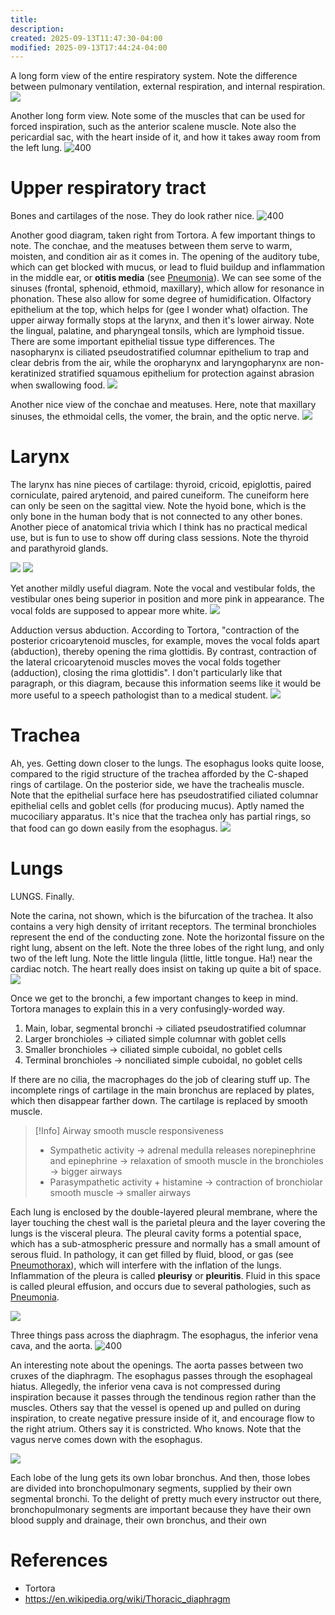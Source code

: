 ```yaml
---
title:
description:
created: 2025-09-13T11:47:30-04:00
modified: 2025-09-13T17:44:24-04:00
---
```

A long form view of the entire respiratory system. Note the difference between pulmonary ventilation, external respiration, and internal respiration. 
![](media/{BD039C2E-4E50-4AAB-8EE9-2CBAA96C6735}.png)

Another long form view. Note some of the muscles that can be used for forced inspiration, such as the anterior scalene muscle. Note also the pericardial sac, with the heart inside of it, and how it takes away room from the left lung.
![400](media/{6156A811-58DF-482B-BD0D-0F80C0D346B9}.png)

# Upper respiratory tract
Bones and cartilages of the nose. They do look rather nice. 
![400](media/{E4B3ED1B-534F-4C24-836E-FEE749E1E3C7}.png)

Another good diagram, taken right from Tortora. A few important things to note. The conchae, and the meatuses between them serve to warm, moisten, and condition air as it comes in. The opening of the auditory tube, which can get blocked with mucus, or lead to fluid buildup and inflammation in the middle ear, or **otitis media** (see [Pneumonia](Respirology/Respiratory%20Pathologies/Pneumonia.md)). We can see some of the sinuses (frontal, sphenoid, ethmoid, maxillary), which allow for resonance in phonation. These also allow for some degree of humidification. Olfactory epithelium at the top, which helps for (gee I wonder what) olfaction. The upper airway formally stops at the larynx, and then it's lower airway. Note the lingual, palatine, and pharyngeal tonsils, which are lymphoid tissue. There are some important epithelial tissue type differences. The nasopharynx is ciliated pseudostratified columnar epithelium to trap and clear debris from the air, while the oropharynx and laryngopharynx are non-keratinized stratified squamous epithelium for protection against abrasion when swallowing food. 
![](media/{A23E1C8E-4875-4681-B426-459275E1D74F}.png) 

Another nice view of the conchae and meatuses. Here, note that maxillary sinuses, the ethmoidal cells, the vomer, the brain, and the optic nerve.
![](media/{BE73B646-498B-4B82-AB00-E79D3F59E16E}.png)
# Larynx
The larynx has nine pieces of cartilage: thyroid, cricoid, epiglottis, paired corniculate, paired arytenoid, and paired cuneiform. The cuneiform here can only be seen on the sagittal view. Note the hyoid bone, which is the only bone in the human body that is not connected to any other bones. Another piece of anatomical trivia which I think has no practical medical use, but is fun to use to show off during class sessions. Note the thyroid and parathyroid glands. 

![](media/{9AC07326-3419-49AF-986D-5594EA9F00F7}.png)
![](media/{495673FD-8BE4-4567-8DF7-7132B262E726}.png)

Yet another mildly useful diagram. Note the vocal and vestibular folds, the vestibular ones being superior in position and more pink in appearance. The vocal folds are supposed to appear more white. 
![](media/{00846783-E863-4354-A988-EB2E48D5971F}.png) 

Adduction versus abduction. According to Tortora, "contraction of the posterior cricoarytenoid muscles, for example, moves the vocal folds apart (abduction), thereby opening the rima glottidis. By contrast, contraction of the lateral cricoarytenoid muscles moves the vocal folds together (adduction), closing the rima glottidis". I don't particularly like that paragraph, or this diagram, because this information seems like it would be more useful to a speech pathologist than to a medical student. 
![](media/{7D677DB9-DA9F-42D8-9B04-5AB84E9A797D}.png)

# Trachea
Ah, yes. Getting down closer to the lungs. The esophagus looks quite loose, compared to the rigid structure of the trachea afforded by the C-shaped rings of cartilage. On the posterior side, we have the trachealis muscle. Note that the epithelial surface here has pseudostratified ciliated columnar epithelial cells and goblet cells (for producing mucus). Aptly named the mucociliary apparatus. It's nice that the trachea only has partial rings, so that food can go down easily from the esophagus. 
![](media/{18FE7B8F-E0E1-4CCA-A29D-6669B0F76D26}.png)
# Lungs
LUNGS. Finally.

Note the carina, not shown, which is the bifurcation of the trachea. It also contains a very high density of irritant receptors. The terminal bronchioles represent the end of the conducting zone. Note the horizontal fissure on the right lung, absent on the left. Note the three lobes of the right lung, and only two of the left lung. Note the little lingula (little, little tongue. Ha!) near the cardiac notch. The heart really does insist on taking up quite a bit of space. 
![](media/{808A746B-CC45-437B-9607-D61B6476E7F5}.png)

Once we get to the bronchi, a few important changes to keep in mind. Tortora manages to explain this in a very confusingly-worded way.
1. Main, lobar, segmental bronchi → ciliated pseudostratified columnar
2. Larger bronchioles → ciliated simple columnar with goblet cells
3. Smaller bronchioles → ciliated simple cuboidal, no goblet cells
4. Terminal bronchioles → nonciliated simple cuboidal, no goblet cells

If there are no cilia, the macrophages do the job of clearing stuff up. The incomplete rings of cartilage in the main bronchus are replaced by plates, which then disappear farther down. The cartilage is replaced by smooth muscle.

> [!Info] Airway smooth muscle responsiveness
> - Sympathetic activity → adrenal medulla releases norepinephrine and epinephrine → relaxation of smooth muscle in the bronchioles → bigger airways
> - Parasympathetic activity + histamine → contraction of bronchiolar smooth muscle → smaller airways

Each lung is enclosed by the double-layered pleural membrane, where the layer touching the chest wall is the parietal pleura and the layer covering the lungs is the visceral pleura. The pleural cavity forms a potential space, which has a sub-atmospheric pressure and normally has a small amount of serous fluid. In pathology, it can get filled by fluid, blood, or gas (see [Pneumothorax](Respirology/Respiratory%20Pathologies/Pneumothorax.md)), which will interfere with the inflation of the lungs. Inflammation of the pleura is called **pleurisy** or **pleuritis**. Fluid in this space is called pleural effusion, and occurs due to several pathologies, such as [Pneumonia](Respirology/Respiratory%20Pathologies/Pneumonia.md). 

![](media/{F41FBC2D-44B5-4342-B05E-96C64C136F7F}.png)

Three things pass across the diaphragm. The esophagus, the inferior vena cava, and the aorta. 
![400](media/1113_The_Diaphragm.jpg)

An interesting note about the openings. The aorta passes between two cruxes of the diaphragm. The esophagus passes through the esophageal hiatus. Allegedly, the inferior vena cava is not compressed during inspiration because it passes through the tendinous region rather than the muscles. Others say that the vessel is opened up and pulled on during inspiration, to create negative pressure inside of it, and encourage flow to the right atrium. Others say it is constricted. Who knows. Note that the vagus nerve comes down with the esophagus. 

![](media/{269B96EB-8FFD-4C6B-8208-BC5978F112F9}.png)

Each lobe of the lung gets its own lobar bronchus. And then, those lobes are divided into bronchopulmonary segments, supplied by their own segmental bronchi. To the delight of pretty much every instructor out there, bronchopulmonary segments are important because they have their own blood supply and drainage, their own bronchus, and their own 



# References
- Tortora
- https://en.wikipedia.org/wiki/Thoracic_diaphragm

